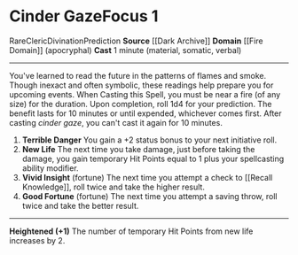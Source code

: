 ﻿---
actions: null
area: null
bloodline: null
component:
- Material
- Somatic
- Verbal
cost: null
deity: null
domain: null
duration: null
element: null
heighten: '+1'
heighten_level: 1, 2, 3, 4, 5, 6, 7, 8, 9, 10
id: '1167'
lesson: null
level: '1'
mystery: null
name: Cinder Gaze
patron_theme: null
range: null
rarity: Rare
requirement: null
saving_throw: null
school: Divination
source: '[[DATABASE/source/Dark Archive|Dark Archive]]'
target: null
tradition: null
trait:
- '[[DATABASE/trait/Cleric|Cleric]]'
- '[[DATABASE/trait/Divination|Divination]]'
- '[[DATABASE/trait/Prediction|Prediction]]'
- '[[DATABASE/trait/Rare|Rare]]'
trigger: null
type: Focus

---
# Cinder Gaze<span class="item-type">Focus 1</span>

<span class="trait-rare item-trait">Rare</span><span class="item-trait">Cleric</span><span class="item-trait">Divination</span><span class="item-trait">Prediction</span>
**Source** [[Dark Archive]]
**Domain** [[Fire Domain]] (apocryphal)
**Cast** 1 minute (material, somatic, verbal)

---
You've learned to read the future in the patterns of flames and smoke. Though inexact and often symbolic, these readings help prepare you for upcoming events. When Casting this Spell, you must be near a fire (of any size) for the duration. Upon completion, roll 1d4 for your prediction. The benefit lasts for 10 minutes or until expended, whichever comes first. After casting _cinder gaze_, you can't cast it again for 10 minutes.

1. **Terrible Danger** You gain a +2 status bonus to your next initiative roll.
2. **New Life** The next time you take damage, just before taking the damage, you gain temporary Hit Points equal to 1 plus your spellcasting ability modifier.
3. **Vivid Insight** (fortune) The next time you attempt a check to [[Recall Knowledge]], roll twice and take the higher result.
4. **Good Fortune** (fortune) The next time you attempt a saving throw, roll twice and take the better result.

---
**Heightened (+1)** The number of temporary Hit Points from new life increases by 2.